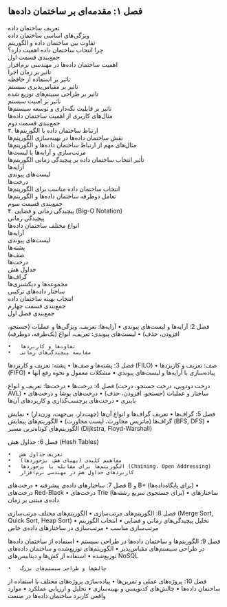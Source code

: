 
## فصل ۱: مقدمه‌ای بر ساختمان داده‌ها
تعریف ساختمان داده <br>
ویژگی‌های اساسی ساختمان داده<br>
تفاوت بین ساختمان داده و الگوریتم<br>
چرا انتخاب ساختمان داده اهمیت دارد؟<br>
جمع‌بندی قسمت اول<br>
اهمیت ساختمان داده‌ها در مهندسی نرم‌افزار<br>
تاثیر بر زمان اجرا<br>
تاثیر بر استفاده از حافظه<br>
تاثیر بر مقیاس‌پذیری سیستم<br>
تاثیر بر طراحی سییتم‌های توزیع شده<br>
تاثیر بر امنیت سیستم<br>
تاثیر بر قابلیت نگه‌داری و توسعه سیستم‌ها<br>
مثال‌های کاربری از اهمیت ساختمان داده‌ها<br>
جمع‌بندی قسمت دوم<br>
۳. ارتباط ساختمان داده با الگوریتم‌ها<br>
نقش ساختمان داده‌ها در بهینه‌سازی الگوریتم‌ها<br>
مثال‌های مهم از ارتباط ساختمان داده‌ها و الگوریتم‌ها<br>
مرتب‌سازی و آرایه‌ها یا لیست‌ها<br>
تأثیر انتخاب ساختمان داده بر پیچیدگی زمانی الگوریتم‌ها<br>
آرایه‌ها<br>
لیست‌های پیوندی<br>
درخت‌ها<br>
انتخاب ساختمان داده مناسب برای الگوریتم‌ها<br>
تعامل دوطرفه ساختمان داده‌ها و الگوریتم‌ها<br>
جمع‌بندی قسمت سوم<br>
۴. پیچیدگی زمانی و فضایی (Big-O Notation)<br>
پیچیدگی زمانی<br>
انواع مختلف ساختمان داده‌ها<br>
آرایه‌ها<br>
لیست‌های پیوندی<br>
پشته‌ها<br>
صف‌ها<br>
درخت‌ها<br>
جداول هش<br>
گراف‌ها<br>
مجموعه‌ها و دیکشنری‌ها<br>
ساختار داده‌های ترکیبی<br>
انتخاب بهینه ساختمان داده<br>
جمع‌بندی قسمت چهارم<br>
جمع‌بندی فصل اول<br>



فصل 2: آرایه‌ها و لیست‌های پیوندی
	•	آرایه‌ها: تعریف، ویژگی‌ها و عملیات (جستجو، افزودن، حذف)
	•	لیست‌های پیوندی: تعریف، انواع (یک‌طرفه، دوطرفه)

	•	تفاوت‌ها و کاربردها
	•	مقایسه پیچیدگی‌های زمانی

فصل 3: پشته‌ها و صف‌ها
	•	پشته: تعریف و کاربردها (FILO)
	•	صف: تعریف و کاربردها (FIFO)
	•	پیاده‌سازی با آرایه‌ها و لیست‌های پیوندی
	•	مشکلات معمول و نحوه رفع آنها

فصل 4: درخت‌ها
	•	درخت‌ها: تعریف و انواع (درخت دودویی، درخت جستجو، درخت AVL)
	•	ساختار و عملیات (جستجو، افزودن، حذف)
	•	درخت‌های پوشا و درخت‌های باینری
	•	درخت‌های برچسب‌گذاری و کاربردهای آن‌ها

فصل 5: گراف‌ها
	•	تعریف گراف‌ها و انواع آن‌ها (جهت‌دار، بی‌جهت، وزن‌دار)
	•	نمایش گراف‌ها (ماتریس مجاورت، لیست مجاورت)
	•	الگوریتم‌های پیمایش (BFS, DFS)
	•	الگوریتم‌های کوتاه‌ترین مسیر (Dijkstra, Floyd-Warshall)

فصل 6: جداول هش (Hash Tables)

	•	تعریف جداول هش
	•	مفاهیم کلیدی (پهنای هش، برخوردها)
	•	الگوریتم‌ها برای مقابله با برخوردها (Chaining، Open Addressing)
	•	کاربردهای جداول هش در مهندسی نرم‌افزار

فصل 7: ساختارهای داده‌ی پیشرفته
	•	درخت‌های B و B+ (برای پایگاه‌داده‌ها)
	•	درخت‌های Red-Black
	•	درخت‌های Trie (برای جستجوی سریع رشته‌ها)
	•	ساختارهای داده‌ی مبتنی بر زمان

فصل 8: الگوریتم‌های مرتب‌سازی
	•	الگوریتم‌های مختلف مرتب‌سازی (Merge Sort, Quick Sort, Heap Sort)
	•	تحلیل پیچیدگی‌های زمانی و فضایی
	•	انتخاب الگوریتم مرتب‌سازی مناسب
	•	مرتب‌سازی در ساختارهای داده‌ی خاص

فصل 9: الگوریتم‌ها و ساختمان داده‌ها در طراحی سیستم
	•	استفاده از ساختمان داده‌ها در طراحی سیستم‌های مقیاس‌پذیر
	•	الگوریتم‌های توزیع‌شده و ساختمان داده‌های توزیع‌شده
	•	استفاده از کش‌ها و دیتابیس‌های NoSQL

	•	چالش‌ها و طراحی سیستم‌های بزرگ

فصل 10: پروژه‌های عملی و تمرین‌ها
	•	پیاده‌سازی پروژه‌های مختلف با استفاده از ساختمان داده‌ها
	•	چالش‌های کدنویسی و بهینه‌سازی
	•	تحلیل و ارزیابی عملکرد
	•	موارد واقعی کاربرد ساختمان داده‌ها در صنعت
